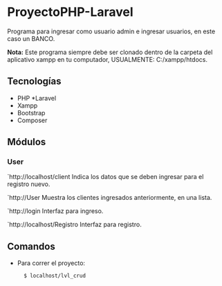 # ProyectoPHP-Laravel

Programa para ingresar como usuario admin e ingresar usuarios, en este caso un BANCO.

**Nota:** Este programa siempre debe ser clonado dentro de la carpeta del aplicativo xampp en tu computador, USUALMENTE: C:/xampp/htdocs.

## Tecnologías

* PHP
*Laravel
* Xampp
* Bootstrap
* Composer

## Módulos

### User
`http://localhost/client Indica los datos que se deben ingresar para el registro nuevo.

`http://User Muestra los clientes ingresados anteriormente, en una lista.

`http://login Interfaz para ingreso.

`http://localhost/Registro Interfaz para registro.

## Comandos
- Para correr el proyecto:

        $ localhost/lvl_crud

